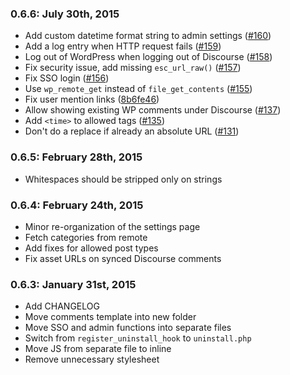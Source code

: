 ### 0.6.6: July 30th, 2015
* Add custom datetime format string to admin settings ([#160](https://github.com/discourse/wp-discourse/pull/160]))
* Add a log entry when HTTP request fails ([#159](https://github.com/discourse/wp-discourse/pull/159]))
* Log out of WordPress when logging out of Discourse ([#158](https://github.com/discourse/wp-discourse/pull/158]))
* Fix security issue, add missing `esc_url_raw()` ([#157](https://github.com/discourse/wp-discourse/pull/157]))
* Fix SSO login ([#156](https://github.com/discourse/wp-discourse/pull/156]))
* Use `wp_remote_get` instead of `file_get_contents` ([#155](https://github.com/discourse/wp-discourse/pull/155]))
* Fix user mention links ([8b6fe46](https://github.com/discourse/wp-discourse/commit/8b6fe46bdbeaa6f4be490723f1e9d6b5a6f48d41))
* Allow showing existing WP comments under Discourse ([#137](https://github.com/discourse/wp-discourse/pull/137]))
* Add `<time>` to allowed tags ([#135](https://github.com/discourse/wp-discourse/pull/135]))
* Don't do a replace if already an absolute URL ([#131](https://github.com/discourse/wp-discourse/pull/131]))

### 0.6.5: February 28th, 2015
* Whitespaces should be stripped only on strings

### 0.6.4: February 24th, 2015
* Minor re-organization of the settings page
* Fetch categories from remote
* Add fixes for allowed post types
* Fix asset URLs on synced Discourse comments

### 0.6.3: January 31st, 2015
* Add CHANGELOG
* Move comments template into new folder
* Move SSO and admin functions into separate files
* Switch from `register_uninstall_hook` to `uninstall.php`
* Move JS from separate file to inline
* Remove unnecessary stylesheet
